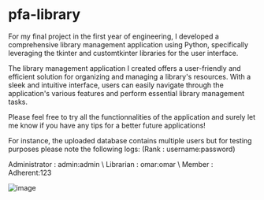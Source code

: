# pfa-library
For my final project in the first year of engineering, I developed a comprehensive library management application using Python, specifically leveraging the tkinter and customtkinter libraries for the user interface.

The library management application I created offers a user-friendly and efficient solution for organizing and managing a library's resources. With a sleek and intuitive interface, users can easily navigate through the application's various features and perform essential library management tasks.

Please feel free to try all the functionnalities of the application and surely let me know if you have any tips for a better future applications!

For instance, the uploaded database contains multiple users but for testing purposes please note the following logs: (Rank : username:password)

Administrator : admin:admin \\
Librarian : omar:omar  \\
Member : Adherent:123 


![image](https://github.com/tabchiomar/pfa-library/assets/135275313/0341de46-69bb-4213-adaa-400e1a2f3969)


